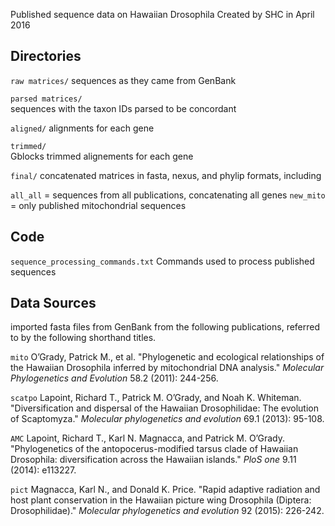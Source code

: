 Published sequence data on Hawaiian Drosophila
Created by SHC in April 2016

## Directories

`raw matrices/` 
sequences as they came from GenBank

`parsed matrices/`  
sequences with the taxon IDs parsed to be concordant

`aligned/` 
alignments for each gene

`trimmed/`  
Gblocks trimmed alignements for each gene

`final/` 
concatenated matrices in fasta, nexus, and phylip formats, including

`all_all` = sequences from all publications, concatenating all genes
`new_mito` = only published mitochondrial sequences

## Code

`sequence_processing_commands.txt`
Commands used to process published sequences 

## Data Sources
imported fasta files from GenBank from the following publications, referred to by the following shorthand titles.

`mito`
O’Grady, Patrick M., et al. "Phylogenetic and ecological relationships of the Hawaiian Drosophila inferred by mitochondrial DNA analysis." _Molecular Phylogenetics and Evolution_ 58.2 (2011): 244-256.

`scatpo`
Lapoint, Richard T., Patrick M. O’Grady, and Noah K. Whiteman. "Diversification and dispersal of the Hawaiian Drosophilidae: The evolution of Scaptomyza." _Molecular phylogenetics and evolution_ 69.1 (2013): 95-108.

`AMC`
Lapoint, Richard T., Karl N. Magnacca, and Patrick M. O’Grady. "Phylogenetics of the antopocerus-modified tarsus clade of Hawaiian Drosophila: diversification across the Hawaiian islands." _PloS one_ 9.11 (2014): e113227.

`pict`
Magnacca, Karl N., and Donald K. Price. "Rapid adaptive radiation and host plant conservation in the Hawaiian picture wing Drosophila (Diptera: Drosophilidae)." _Molecular phylogenetics and evolution_ 92 (2015): 226-242.

